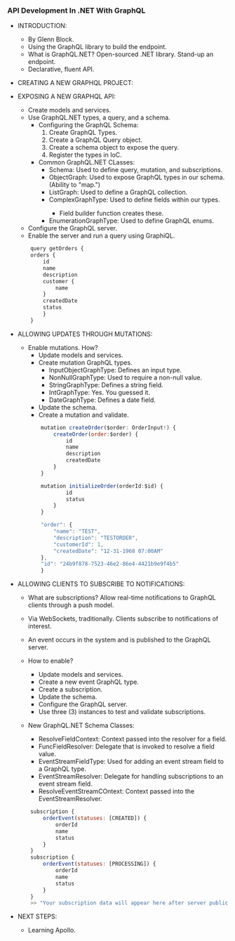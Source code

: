 ### API Development In .NET With GraphQL

- INTRODUCTION:
    - By Glenn Block.
    - Using the GraphQL library to build the endpoint.
    - What is GraphQL.NET? Open-sourced .NET library. Stand-up an endpoint.
    - Declarative, fluent API.

- CREATING A NEW GRAPHQL PROJECT:

- EXPOSING A NEW GRAPHQL API:
    - Create models and services.
    - Use GraphQL.NET types, a query, and a schema.
        - Configuring the GraphQL Schema:
            1. Create GraphQL Types.
            2. Create a GraphQL Query object.
            3. Create a schema object to expose the query.
            4. Register the types in IoC.
        - Common GraphQL.NET CLasses:
            - Schema: Used to define query, mutation, and subscriptions.
            - ObjectGraph<T>: Used to expose GraphQL types in our schema. (Ability to "map.")
            - ListGraph<T>: Used to define a GraphQL collection.
            - ComplexGraphType<T>: Used to define fields within our types.
                - Field builder function creates these.
            - EnumerationGraphType: Used to define GraphQL enums.
    - Configure the GraphQL server.
    - Enable the server and run a query using GraphiQL.
    ```javascript
        query getOrders {
        orders {
            id
            name
            description
            customer {
                name
            }
            createdDate
            status
            }
        }
    ```

- ALLOWING UPDATES THROUGH MUTATIONS:
    - Enable mutations. How?
        - Update models and services.
        - Create mutation GraphQL types.
            - InputObjectGraphType: Defines an input type.
            - NonNullGraphType: Used to require a non-null value.
            - StringGraphType: Defines a string field.
            - IntGraphType: Yes. You guessed it.
            - DateGraphType: Defines a date field.
        - Update the schema.
        - Create a mutation and validate.
        ```javascript
            mutation createOrder($order: OrderInput!) {
                createOrder(order:$order) {
                    id
                    name
                    description
                    createdDate
                }
            }

            mutation initializeOrder(orderId:$id) {
                    id
                    status
                }
            }
        ```
        ```javascript
            "order": {
                "name": "TEST",
                "description": "TESTORDER",
                "customerId": 1,
                "createdDate": "12-31-1968 07:00AM"
            },
            "id": "24b9f878-7523-46e2-86e4-4421b9e9f4b5"
            }
        ```

- ALLOWING CLIENTS TO SUBSCRIBE TO NOTIFICATIONS:
    - What are subscriptions? Allow real-time notifications to GraphQL clients through a push model.
    - Via WebSockets, traditionally. Clients subscribe to notifications of interest.
    - An event occurs in the system and is published to the GraphQL server.
    - How to enable?
        - Update models and services.
        - Create a new event GraphQL type.
        - Create a subscription.
        - Update the schema.
        - Configure the GraphQL server.
        - Use three (3) instances to test and validate subscriptions.
    
    - New GraphQL.NET Schema Classes:
        - ResolveFieldContext: Context passed into the resolver for a field.
        - FuncFieldResolver: Delegate that is invoked to resolve a field value.
        - EventStreamFieldType: Used for adding an event stream field to a GraphQL type.
        - EventStreamResolver: Delegate for handling subscriptions to an event stream field.
        - ResolveEventStreamCOntext: Context passed into the EventStreamResolver.
    
    ```javascript
        subscription {
            orderEvent(statuses: [CREATED]) {
                orderId
                name
                status
            }
        }
        subscription {
            orderEvent(statuses: [PROCESSING]) {
                orderId
                name
                status
            }
        }
        >> "Your subscription data will appear here after server publication!"
    ```

- NEXT STEPS:
    - Learning Apollo.